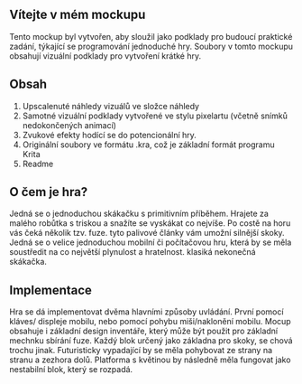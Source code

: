 ## Vítejte v mém mockupu
Tento mockup byl vytvořen, aby sloužil jako podklady pro budoucí praktické zadání, týkající se programování jednoduché hry.
Soubory v tomto mockupu obsahují vizuální podklady pro vytvoření krátké hry.


## Obsah

1. Upscalenuté náhledy vizuálů ve složce náhledy
2. Samotné vizuální podklady vytvořené ve stylu pixelartu (včetně snímků nedokončených animací)
3. Zvukové efekty hodící se do potencionální hry.
4. Originální soubory ve formátu .kra, což je základní formát programu Krita
5. Readme
   
## O čem je hra?
Jedná se o jednoduchou skákačku s primitivním příběhem. 
Hrajete za malého robůtka s triskou a snažíte se vyskákat co nejvíše. Po costě na horu vás čeká několik tzv. fuze. tyto palivové články vám umožní silnější skoky. Jedná se o velice jednoduchou mobilní či počítačovou hru, která by se měla soustředit na co největší plynulost a hratelnost. klasiká nekonečná skákačka.

## Implementace

Hra se dá implementovat dvěma hlavními způsoby uvládání. První pomocí kláves/ displeje mobilu, nebo pomocí pohybu miši/naklonění mobilu.
Mocup obsahuje i základní design inventáře, který může být použit pro základní mechnku sbírání fuze. 
Každý blok určený jako základna pro skoky, se chová trochu jinak. Futuristicky vypadající by se měla pohybovat ze strany na stranu a zezhora dolů. Platforma s květinou by následně měla fungovat jako nestabilní blok, který se rozpadá. 
